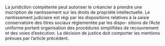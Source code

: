 La juridiction compétente peut autoriser le créancier à prendre une inscription de
nantissement sur les droits de propriété intellectuelle. Le nantissement judiciaire est régi par
les dispositions relatives à la saisie conservatoire des titres sociaux réglementée par les dispo-
sitions de l’Acte uniforme portant organisation des procédures simplifiées de recouvrement et
des voies d’exécution.
La décision de justice doit comporter les mentions prévues par l’article
précédent.